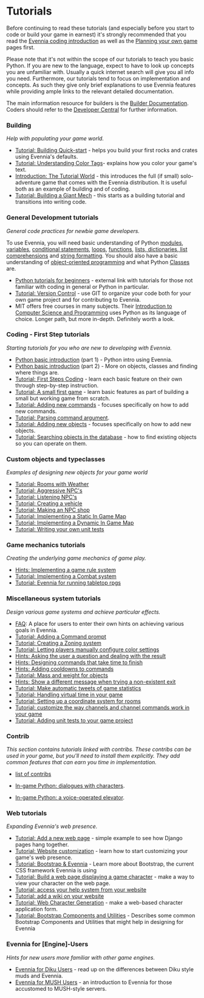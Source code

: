 # Tutorials


Before continuing to read these tutorials (and especially before you start to code or build your game in earnest) it's strongly recommended that you read the [Evennia coding introduction](Coding-Introduction) as well as the [Planning your own game](Game-Planning) pages first. 

Please note that it's not within the scope of our tutorials to teach you basic Python. If you are new to the language, expect to have to look up concepts you are unfamiliar with. Usually a quick internet search will give you all info you need. Furthermore, our tutorials tend to focus on implementation and concepts. As such they give only brief explanations to use Evennia features while providing ample links to the relevant detailed documentation.

The main information resource for builders is the [Builder Documentation](building/Builder-Docs). Coders should refer to the [Developer Central](Developer-Central) for further information.

### Building

_Help with populating your game world._

- [Tutorial: Building Quick-start](building/building-overview) - helps you build your first rocks and crates using Evennia's defaults.
- [Tutorial: Understanding Color Tags](ui/Understanding-Color-Tags)- explains how you color your game's text.
- [Introduction: The Tutorial World](contribs/Tutorial-World-Introduction) - this introduces the full (if small) solo-adventure game that comes with the Evennia distribution. It is useful both as an example of building and of coding. 
- [Tutorial: Building a Giant Mech](objects/Building-a-mech-tutorial) - this starts as a building tutorial and transitions into writing code. 

### General Development tutorials

_General code practices for newbie game developers._

To use Evennia, you will need basic understanding of Python [modules](http://docs.python.org/3.7/tutorial/modules.html), [variables](http://www.tutorialspoint.com/python/python_variable_types.htm), [conditional statements](http://docs.python.org/tutorial/controlflow.html#if-statements), [loops](http://docs.python.org/tutorial/controlflow.html#for-statements), [functions](http://docs.python.org/tutorial/controlflow.html#defining-functions), [lists, dictionaries, list comprehensions](http://docs.python.org/tutorial/datastructures.html) and [string formatting](http://docs.python.org/tutorial/introduction.html#strings). You should also have a basic understanding of [object-oriented programming](http://www.tutorialspoint.com/python/python_classes_objects.htm) and what Python [Classes](http://docs.python.org/tutorial/classes.html) are.

- [Python tutorials for beginners](https://wiki.python.org/moin/BeginnersGuide/NonProgrammers) - external link with tutorials for those not familiar with coding in general or Python in particular.
- [Tutorial: Version Control](python/Version-Control) - use GIT to organize your code both for your own game project and for contributing to Evennia.  
- MIT offers free courses in many subjects.  Their [Introduction to Computer Science and Programming](https://ocw.mit.edu/courses/electrical-engineering-and-computer-science/6-00sc-introduction-to-computer-science-and-programming-spring-2011/) uses Python as its language of choice.  Longer path, but more in-depth.  Definitely worth a look.

### Coding - First Step tutorials

_Starting tutorials for you who are new to developing with Evennia._

- [Python basic introduction](python/Python-basic-introduction) (part 1) - Python intro using Evennia.
- [Python basic introduction](python/Python-basic-tutorial-part-two) (part 2) - More on objects, classes and finding where things are. 
- [Tutorial: First Steps Coding](python/First%20Steps%20Coding) - learn each basic feature on their own through step-by-step instruction. 
- [Tutorial: A small first game](systems/Tutorial-for-basic-MUSH-like-game) - learn basic features as part of building a small but working game from scratch.
- [Tutorial: Adding new commands](../../evennia_core/system/commands/Commands/Adding-Command-Tutorial) - focuses specifically on how to add new commands.
- [Tutorial: Parsing command argument](../../evennia_core/system/commands/Commands/parsing-command-arguments).
- [Tutorial: Adding new objects](objectsAdding-Object-Typeclass-Tutorial) - focuses specifically on how to add new objects.
- [Tutorial: Searching objects in the database](objects/Tutorial-Searching-For-Objects) - how to find existing objects so you can operate on them.


### Custom objects and typeclasses

_Examples of designing new objects for your game world_

- [Tutorial: Rooms with Weather](rooms/Weather-Tutorial)
- [Tutorial: Aggressive NPC's](npcs/Tutorial-Aggressive-NPCs)
- [Tutorial: Listening NPC's](npcs/Tutorial-NPCs-listening)
- [Tutorial: Creating a vehicle](objects/Tutorial-Vehicles)
- [Tutorial: Making an NPC shop](npcs/NPC-shop-Tutorial)
- [Tutorial: Implementing a Static In Game Map](rooms/Static-In-Game-Map)
- [Tutorial: Implementing a Dynamic In Game Map](rooms/Dynamic-In-Game-Map)
- [Tutorial: Writing your own unit tests](python/Unit-Testing#testing-for-game-development-mini-tutorial)

### Game mechanics tutorials

_Creating the underlying game mechanics of game play._

- [Hints: Implementing a game rule system](systems/Implementing-a-game-rule-system)
- [Tutorial: Implementing a Combat system](systems/Turn-based-Combat-System)
- [Tutorial: Evennia for running tabletop rpgs](systems/Evennia-for-roleplaying-sessions)

### Miscellaneous system tutorials

_Design various game systems and achieve particular effects._

- [FAQ](Coding-FAQ): A place for users to enter their own hints on achieving various goals in Evennia.
- [Tutorial: Adding a Command prompt](../../evennia_core/system/commands/Commands/Command-Prompt)
- [Tutorial: Creating a Zoning system](rooms/Zones)
- [Tutorial: Letting players manually configure color settings](ui/Manually-Configuring-Color)
- [Hints: Asking the user a question and dealing with the result](EvMenu#ask-for-simple-input)
- [Hints: Designing commands that take time to finish](../../evennia_core/system/commands/Commands/Command-Duration)
- [Hints: Adding cooldowns to commands](../../evennia_core/system/commands/Commands/Command-Cooldown)
- [Tutorial: Mass and weight for objects](objects/Mass-and-weight-for-objects)
- [Hints: Show a different message when trying a non-existent exit](exits/Default-Exit-Errors)
- [Tutorial: Make automatic tweets of game statistics](communications/Tutorial-Tweeting-Game-Stats)
- [Tutorial: Handling virtual time in your game](systems/Gametime-Tutorial)
- [Tutorial: Setting up a coordinate system for rooms](rooms/Coordinates)
- [Tutorial: customize the way channels and channel commands work in your game](channels/Customize-channels)
- [Tutorial: Adding unit tests to your game project](python/Unit-Testing#testing-for-game-development-mini-tutorial)

### Contrib

_This section contains tutorials linked with contribs.  These contribs can be used in your game, but you'll need to install them explicitly.  They add common features that can earn you time in implementation._

- [list of contribs](https://github.com/evennia/evennia/blob/master/evennia/contrib/README.md)

- [In-game Python: dialogues with characters](npcs/Dialogues-in-events).
- [In-game Python: a voice-operated elevator](events/A-voice-operated-elevator-using-events).

### Web tutorials

_Expanding Evennia's web presence._

- [Tutorial: Add a new web page](web/Add-a-simple-new-web-page) - simple example to see how Django pages hang together.
- [Tutorial: Website customization](web/Web-Tutorial) - learn how to start customizing your game's web presence.
- [Tutorial: Bootstrap & Evennia](web/Bootstrap-&-Evennia) - Learn more about Bootstrap, the current CSS framework Evennia is using 
- [Tutorial: Build a web page displaying a game character](web/Web-Character-View-Tutorial) - make a way to view your character on the web page.
- [Tutorial: access your help system from your website](builder/Help-System-Tutorial)
- [Tutorial: add a wiki on your website](web/Add-a-wiki-on-your-website)
- [Tutorial: Web Character Generation](web/Web-Character-Generation/) - make a web-based character application form.
- [Tutorial: Bootstrap Components and Utilities](web/Bootstrap-Components-and-Utilities) - Describes some common Bootstrap Components and Utilities that might help in designing for Evennia

### Evennia for [Engine]-Users

_Hints for new users more familiar with other game engines._

- [Evennia for Diku Users](systems/Evennia-for-Diku-Users) - read up on the differences between Diku style muds and Evennia.
- [Evennia for MUSH Users](systems/Evennia-for-MUSH-Users) - an introduction to Evennia for those accustomed to MUSH-style servers.
